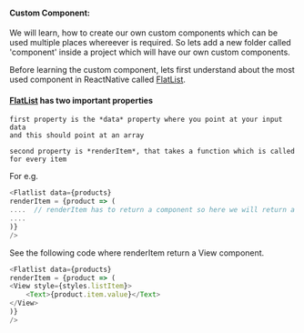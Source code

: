 #### Custom Component:

We will learn, how to create our own custom components which can be used multiple places whereever is required.
So lets add a new folder called 'component' inside a project which will have our own custom components.

Before learning the custom component, lets first understand about the most used component in ReactNative called [FlatList](https://facebook.github.io/react-native/docs/flatlist).

#### [FlatList](https://facebook.github.io/react-native/docs/flatlist) has two important properties

    first property is the *data* property where you point at your input data 
    and this should point at an array
    
    second property is *renderItem*, that takes a function which is called for every item

For e.g.

```javascript
<Flatlist data={products}
renderItem = {product => (
....  // renderItem has to return a component so here we will return a View component for example.
....
)}
/>
```
See the following code where renderItem return a View component.
```javascript
<Flatlist data={products}
renderItem = {product => (
<View style={styles.listItem}>
    <Text>{product.item.value}</Text>
</View>
)}
/>
```
